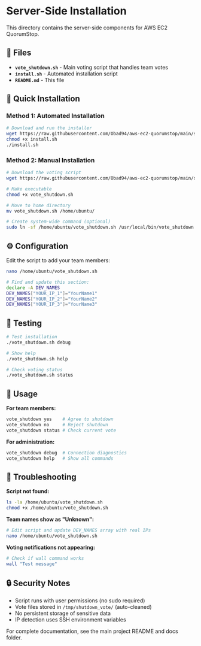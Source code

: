 # Server-Side Installation

This directory contains the server-side components for AWS EC2 QuorumStop.

## 📁 Files

- **`vote_shutdown.sh`** - Main voting script that handles team votes
- **`install.sh`** - Automated installation script  
- **`README.md`** - This file

## 🚀 Quick Installation

### Method 1: Automated Installation

```bash
# Download and run the installer
wget https://raw.githubusercontent.com/Obad94/aws-ec2-quorumstop/main/server/install.sh
chmod +x install.sh
./install.sh
```

### Method 2: Manual Installation

```bash
# Download the voting script
wget https://raw.githubusercontent.com/Obad94/aws-ec2-quorumstop/main/server/vote_shutdown.sh

# Make executable
chmod +x vote_shutdown.sh

# Move to home directory
mv vote_shutdown.sh /home/ubuntu/

# Create system-wide command (optional)
sudo ln -sf /home/ubuntu/vote_shutdown.sh /usr/local/bin/vote_shutdown
```

## ⚙️ Configuration

Edit the script to add your team members:

```bash
nano /home/ubuntu/vote_shutdown.sh

# Find and update this section:
declare -A DEV_NAMES
DEV_NAMES["YOUR_IP_1"]="YourName1"
DEV_NAMES["YOUR_IP_2"]="YourName2"  
DEV_NAMES["YOUR_IP_3"]="YourName3"
```

## 🧪 Testing

```bash
# Test installation
./vote_shutdown.sh debug

# Show help
./vote_shutdown.sh help

# Check voting status
./vote_shutdown.sh status
```

## 📖 Usage

**For team members:**
```bash
vote_shutdown yes    # Agree to shutdown
vote_shutdown no     # Reject shutdown
vote_shutdown status # Check current vote
```

**For administration:**
```bash
vote_shutdown debug  # Connection diagnostics
vote_shutdown help   # Show all commands
```

## 🔧 Troubleshooting

**Script not found:**
```bash
ls -la /home/ubuntu/vote_shutdown.sh
chmod +x /home/ubuntu/vote_shutdown.sh
```

**Team names show as "Unknown":**
```bash
# Edit script and update DEV_NAMES array with real IPs
nano /home/ubuntu/vote_shutdown.sh
```

**Voting notifications not appearing:**
```bash
# Check if wall command works
wall "Test message"
```

## 🔒 Security Notes

- Script runs with user permissions (no sudo required)
- Vote files stored in `/tmp/shutdown_vote/` (auto-cleaned)
- No persistent storage of sensitive data
- IP detection uses SSH environment variables

For complete documentation, see the main project README and docs folder.